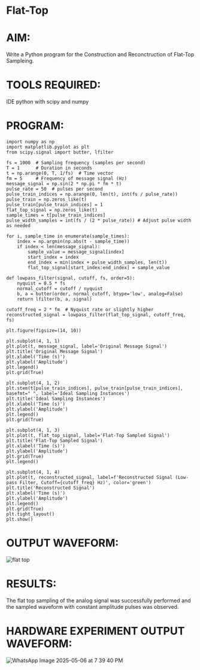 # Flat-Top
# AIM:
Write a Python program for the Construction and Reconctruction of Flat-Top Sampleing.
# TOOLS REQUIRED:
IDE python with scipy and numpy
# PROGRAM:
```
import numpy as np
import matplotlib.pyplot as plt
from scipy.signal import butter, lfilter

fs = 1000  # Sampling frequency (samples per second)
T = 1      # Duration in seconds
t = np.arange(0, T, 1/fs)  # Time vector
fm = 5     # Frequency of message signal (Hz)
message_signal = np.sin(2 * np.pi * fm * t)
pulse_rate = 50  # pulses per second
pulse_train_indices = np.arange(0, len(t), int(fs / pulse_rate))
pulse_train = np.zeros_like(t)
pulse_train[pulse_train_indices] = 1
flat_top_signal = np.zeros_like(t)
sample_times = t[pulse_train_indices]
pulse_width_samples = int(fs / (2 * pulse_rate)) # Adjust pulse width as needed

for i, sample_time in enumerate(sample_times):
    index = np.argmin(np.abs(t - sample_time))
    if index < len(message_signal):
        sample_value = message_signal[index]
        start_index = index
        end_index = min(index + pulse_width_samples, len(t))
        flat_top_signal[start_index:end_index] = sample_value

def lowpass_filter(signal, cutoff, fs, order=5):
    nyquist = 0.5 * fs
    normal_cutoff = cutoff / nyquist
    b, a = butter(order, normal_cutoff, btype='low', analog=False)
    return lfilter(b, a, signal)

cutoff_freq = 2 * fm  # Nyquist rate or slightly higher
reconstructed_signal = lowpass_filter(flat_top_signal, cutoff_freq, fs)

plt.figure(figsize=(14, 10))

plt.subplot(4, 1, 1)
plt.plot(t, message_signal, label='Original Message Signal')
plt.title('Original Message Signal')
plt.xlabel('Time (s)')
plt.ylabel('Amplitude')
plt.legend()
plt.grid(True)

plt.subplot(4, 1, 2)
plt.stem(t[pulse_train_indices], pulse_train[pulse_train_indices], basefmt=" ", label='Ideal Sampling Instances')
plt.title('Ideal Sampling Instances')
plt.xlabel('Time (s)')
plt.ylabel('Amplitude')
plt.legend()
plt.grid(True)

plt.subplot(4, 1, 3)
plt.plot(t, flat_top_signal, label='Flat-Top Sampled Signal')
plt.title('Flat-Top Sampled Signal')
plt.xlabel('Time (s)')
plt.ylabel('Amplitude')
plt.grid(True)
plt.legend()

plt.subplot(4, 1, 4)
plt.plot(t, reconstructed_signal, label=f'Reconstructed Signal (Low-pass Filter, Cutoff={cutoff_freq} Hz)', color='green')
plt.title('Reconstructed Signal')
plt.xlabel('Time (s)')
plt.ylabel('Amplitude')
plt.legend()
plt.grid(True)
plt.tight_layout()
plt.show()
```
# OUTPUT WAVEFORM:
![flat top](https://github.com/user-attachments/assets/b52f9a05-8ae3-414a-9596-e74c7213fcc8)


# RESULTS:
The flat top sampling of the analog signal was successfully performed and the sampled waveform with constant amplitude pulses was observed.

# HARDWARE EXPERIMENT OUTPUT WAVEFORM:
![WhatsApp Image 2025-05-06 at 7 39 40 PM](https://github.com/user-attachments/assets/e497bbce-0691-4a1d-9d57-f93d4d9c3579)

